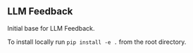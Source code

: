 ## LLM Feedback

Initial base for LLM Feedback.

To install locally run `pip install -e .` from the root directory.
